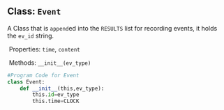 ## Class: `Event`

A Class that is `append`ed into the `RESULTS` list for recording events, it holds the `ev_id` string.

​	Properties:  `time`, `content`

​	Methods: `__init__(ev_type)`

```python
#Program Code for Event
class Event:
    def __init__(this,ev_type):
        this.id=ev_type
        this.time=CLOCK
```


